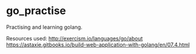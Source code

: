 # go_practise
Practising and learning golang.

Resources used:
http://exercism.io/languages/go/about
https://astaxie.gitbooks.io/build-web-application-with-golang/en/07.4.html
